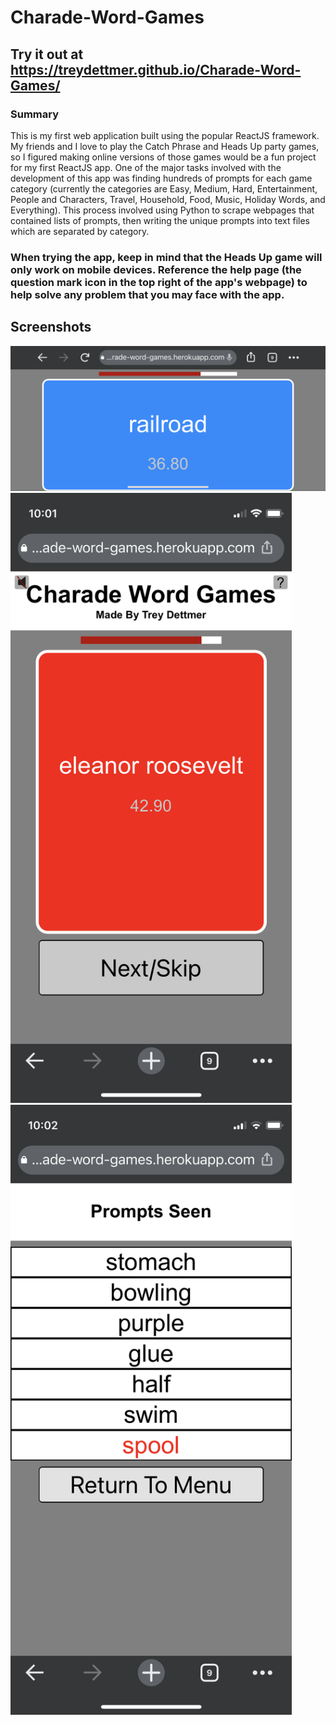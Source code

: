 # Charade-Word-Games
## Try it out at https://treydettmer.github.io/Charade-Word-Games/
### Summary
This is my first web application built using the popular ReactJS framework. My friends and I love to play the Catch Phrase and Heads Up party games, so I figured making online versions of those games would be a fun project for my first ReactJS app. One of the major tasks involved with the development of this app was finding hundreds of prompts for each game category (currently the categories are Easy, Medium, Hard, Entertainment, People and Characters, Travel, Household, Food, Music, Holiday Words, and Everything). This process involved using Python to scrape webpages that contained lists of prompts, then writing the unique prompts into text files which are separated by category.


### When trying the app, keep in mind that the Heads Up game will only work on mobile devices. Reference the help page (the question mark icon in the top right of the app's webpage) to help solve any problem that you may face with the app.

## Screenshots
![Heads Up Screenshot](./public/screenshots/screenshot1.PNG)
<img src="./public/screenshots/screenshot2.PNG" width="450">
<img src="./public/screenshots/screenshot3.PNG" width="450">
